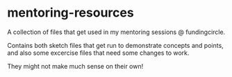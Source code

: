 mentoring-resources
===================

A collection of files that get used in my mentoring sessions @ fundingcircle.

Contains both sketch files that get run to demonstrate concepts and points, and also some excercise files that need some changes to work.

They might not make much sense on their own!
